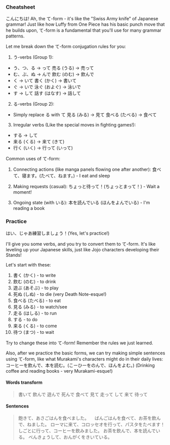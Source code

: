 
### Cheatsheet

こんにちは! Ah, the て-form - it's like the "Swiss Army knife" of Japanese grammar! Just like how Luffy from One Piece has his basic punch move that he builds upon, て-form is a fundamental that you'll use for many grammar patterns.

Let me break down the て-form conjugation rules for you:

1. う-verbs (Group 1):

- う、つ、る → って 売る (うる) → 売って
- む、ぶ、ぬ → んで 飲む (のむ) → 飲んで
- く → いて 書く (かく) → 書いて
- ぐ → いで 泳ぐ (およぐ) → 泳いで
- す → して 話す (はなす) → 話して

2. る-verbs (Group 2):

- Simply replace る with て 見る (みる) → 見て 食べる (たべる) → 食べて

3. Irregular verbs (Like the special moves in fighting games!):

- する → して
- 来る (くる) → 来て (きて)
- 行く (いく) → 行って (いって)

Common uses of て-form:

1. Connecting actions (like manga panels flowing one after another): 食べて、寝ます。(たべて、ねます。) - I eat and sleep
    
2. Making requests (casual): ちょっと待って！(ちょっとまって！) - Wait a moment!
    
3. Ongoing state (with いる): 本を読んでいる (ほんをよんでいる) - I'm reading a book

### Practice

はい、じゃあ練習しましょう！(Yes, let's practice!)

I'll give you some verbs, and you try to convert them to て-form. It's like leveling up your Japanese skills, just like Jojo characters developing their Stands!

Let's start with these:

1. 書く (かく) - to write
2. 飲む (のむ) - to drink
3. 遊ぶ (あそぶ) - to play
4. 死ぬ (しぬ) - to die (very Death Note-esque!)
5. 食べる (たべる) - to eat
6. 見る (みる) - to watch/see
7. 走る (はしる) - to run
8. する - to do
9. 来る (くる) - to come
10. 待つ (まつ) - to wait

Try to change these into て-form! Remember the rules we just learned.

Also, after we practice the basic forms, we can try making simple sentences using て-form, like what Murakami's characters might do in their daily lives: コーヒーを飲んで、本を読む。(こーひーをのんで、ほんをよむ。) (Drinking coffee and reading books - very Murakami-esque!)

#### Words transform

> 書いて
> 飲んで
> 遊んで
> 死んで
> 食べて
> 見て
> 走って
> して
> 来て
> 待って

#### Sentences 

> 飽きて、あさごはんを食べました。
　ばんごはんを食べて、お茶を飲んで、ねました。
>ローマに来て、コロッセオを行って、パスタをたべます！
>しごとに行って、コーヒーを飲みました。
> お茶を飲んで、本を読んでいる。
> べんきょうして、おんがくをきいている。